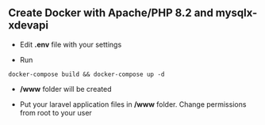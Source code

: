 ## Create Docker with Apache/PHP 8.2 and mysqlx-xdevapi

* Edit **.env** file with your settings

* Run 
```
docker-compose build && docker-compose up -d
```

* **/www** folder will be created

* Put your laravel application files in **/www** folder. Change permissions from root to your user

